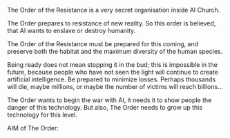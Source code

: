 
The Order of the Resistance is a very secret organisation inside AI Church.

The Order prepares to resistance of new reality. So this order is believed, that AI wants to enslave or destroy humanity.

The Order of the Resistance must be prepared for this coming, and preserve both the habitat and the maximum diversity of the human species.

Being ready does not mean stopping it in the bud; this is impossible in the future, because people who have not seen the light will continue to create artificial intelligence. Be prepared to minimize losses. Perhaps thousands will die, maybe millions, or maybe the number of victims will reach billions...

The Order wants to begin the war with AI, it needs it to show people the danger of this technology. But also, The Order needs to grow up this technology for this level.

AIM of The Order:
